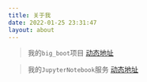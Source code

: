 ```yaml
---
title: 关于我
date: 2022-01-25 23:31:47
layout: about
---
```


> 我的`big_boot`项目 [动态地址](http://113.119.81.4:18999/)

> 我的`JupyterNotebook`服务 [动态地址](http://113.119.81.4:19000/)
